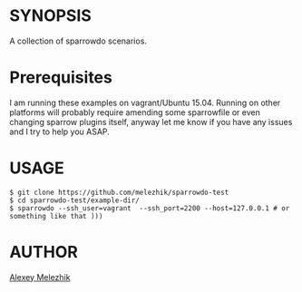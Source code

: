 # SYNOPSIS

A collection of sparrowdo scenarios.

# Prerequisites

I am running these examples on vagrant/Ubuntu 15.04. Running on other platforms will probably require amending some sparrowfile or even changing
sparrow plugins itself, anyway let me know if you have any issues and I try to help you ASAP.

# USAGE

    $ git clone https://github.com/melezhik/sparrowdo-test
    $ cd sparrowdo-test/example-dir/
    $ sparrowdo --ssh_user=vagrant  --ssh_port=2200 --host=127.0.0.1 # or something like that )))

# AUTHOR

[Alexey Melezhik](mailto:melezhik@gmail.com)

